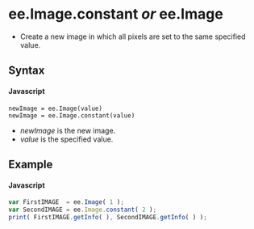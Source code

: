 # ee.Image.constant *or* ee.Image
- Create a new image in which all pixels are set to the same specified value.

## Syntax

#### Javascript
```
newImage = ee.Image(value)
newImage = ee.Image.constant(value)
```

- *newImage* is the new image.
- *value* is the specified value.


## Example

#### Javascript
```javascript
var FirstIMAGE  = ee.Image( 1 );   
var SecondIMAGE = ee.Image.constant( 2 );
print( FirstIMAGE.getInfo( ), SecondIMAGE.getInfo( ) );
```
